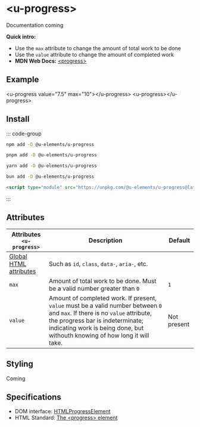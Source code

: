 <script setup>
import { data } from '../filesize.data.ts'
</script>

# &lt;u-progress&gt; <mark data-badge="html"></mark>
Documentation coming

**Quick intro:**
- Use the `max` attribute to change the amount of total work to be done
- Use the `value` attribute to change the amount of completed work
- **MDN Web Docs:** [&lt;progress&gt;](https://developer.mozilla.org/en-US/docs/Web/HTML/Element/progress)

## Example
<Sandbox>
&lt;u-progress value=&quot;7.5&quot; max=&quot;10&quot;&gt;&lt;/u-progress&gt;
&lt;u-progress&gt;&lt;/u-progress&gt;
</Sandbox>

## Install <mark :data-badge="data['u-progress']"></mark>

::: code-group

```bash [NPM]
npm add -D @u-elements/u-progress
```

```bash [PNPM]
pnpm add -D @u-elements/u-progress
```

```bash [Yarn]
yarn add -D @u-elements/u-progress
```

```bash [Bun]
bun add -D @u-elements/u-progress
```

```html [CDN]
<script type="module" src="https://unpkg.com/@u-elements/u-progress@latest/dist/index.js"></script>
```
:::

## Attributes

| Attributes `<u-progress>` | Description |  Default |
| - | - | - |
| [Global HTML attributes](https://developer.mozilla.org/en-US/docs/Web/HTML/Global_attributes) | Such as `id`, `class`, `data-`, `aria-`, etc. ||
| `max` | Amount of total work to be done. Must be a valid number greater than `0` | `1` |
| `value` | Amount of completed work. If present, `value` must be a valid number between `0` and `max`. If there is no `value` attribute, the progress bar is indeterminate; indicating work is being done, but withouth knowing of how long it will take. | Not present |

## Styling

Coming

## Specifications

- DOM interface: [HTMLProgressElement](https://developer.mozilla.org/en-US/docs/Web/API/HTMLProgressElement)
- HTML Standard: [The &lt;progress&gt; element](https://html.spec.whatwg.org/multipage/interactive-elements.html#the-progress-element)